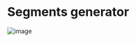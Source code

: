 # Segments generator
![image](https://github.com/khimaira42/rgbd_imu_nav/assets/94995610/6cc474ac-1712-4e45-bd5e-43487beeeccc)
